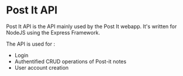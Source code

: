 # Post It API

Post It API is the API mainly used by the Post It webapp. It's written for NodeJS using the Express Framework.

The API is used for :

- Login
- Authentified CRUD operations of Post-it notes
- User account creation

